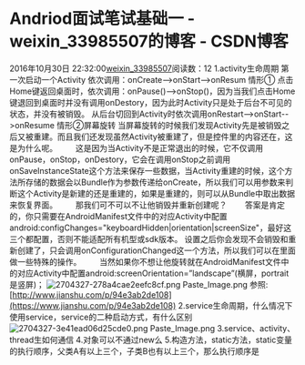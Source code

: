 # Andriod面试笔试基础一 - weixin_33985507的博客 - CSDN博客
2016年10月30日 22:32:00[weixin_33985507](https://me.csdn.net/weixin_33985507)阅读数：12
1.activity生命周期
第一次启动一个Activity
依次调用：onCreate-->onStart-->onResum
情形①
点击Home键返回桌面时，依次调用：onPause()-->onStop()，因为当我们点击Home键退回到桌面时并没有调用onDestory，因为此时Activity只是处于后台不可见的状态，并没有被销毁。
从后台切回到Activity时依次调用onRestart-->onStart-->onResume
情形②屏幕旋转
当屏幕旋转的时候我们发现Activity先是被销毁之后又被重建。而且我们还发现虽然Activity被重建了，但是控件里的内容还在，这是为什么呢。
  这是因为当Activity不是正常退出的时候，它不仅调用onPause，onStop，onDestory，它会在调用onStop之前调用onSaveInstanceState这个方法来保存一些数据，当Activity重建的时候，这个方法所存储的数据会以Bundle作为参数传递给onCreate，所以我们可以用参数来判断这个Activity是新建的还是重建的，如果是重建的，则可以从Bundle中取出数据来恢复界面。
  那我们可不可以不让他销毁并重新创建呢？
  答案是肯定的，你只需要在AndroidManifest文件中的对应Activity中配置
android:configChanges="keyboardHidden|orientation|screenSize"，最好这三个都配置，否则不能适配所有机型或sdk版本。
设置之后你会发现不会销毁和重新创建了，只会调用onConfigurationChanged这一个方法，所以我们可以在里面做一些特殊的操作。
  当然如果你不想让他旋转就在AndroidManifest文件中的对应Activity中配置android:screenOrientation=”landscape”(横屏，portrait是竖屏)；
![2704327-278a4cae2eefc8cf.png](https://upload-images.jianshu.io/upload_images/2704327-278a4cae2eefc8cf.png)
Paste_Image.png
参照:[http://www.jianshu.com/p/94e3ab2de108](https://www.jianshu.com/p/94e3ab2de108)
2.service生命周期，什么情况下使用service，service的二种启动方式，有什么区别
![2704327-3e41ead06d25cde0.png](https://upload-images.jianshu.io/upload_images/2704327-3e41ead06d25cde0.png)
Paste_Image.png
3.service、activity、thread生如何通信
4.对象可以不通过new么
5.构造方法，static方法，static变量的执行顺序，父类A有以上三个，子类B也有以上三个，那么执行顺序是
